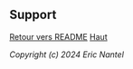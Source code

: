 
## Support

[Retour vers README](/docs/README.md)
[Haut](#support)

*Copyright (c) 2024 Eric Nantel*